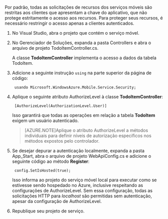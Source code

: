 ﻿

Por padrão, todas as solicitações de recursos dos serviços móveis são restritas aos clientes que apresentam a chave do aplicativo, que não protege estritamente o acesso aos recursos. Para proteger seus recursos, é necessário restringir o acesso apenas a clientes autenticados.

1. No Visual Studio, abra o projeto que contém o serviço móvel. 

2. No Gerenciador de Soluções, expanda a pasta Controllers e abra o arquivo de projeto TodoItemController.cs.

	A classe **TodoItemController** implementa o acesso a dados da tabela TodoItem. 

3. Adicione a seguinte instrução `using` na parte superior da página de código:

		usando Microsoft.WindowsAzure.Mobile.Service.Security;

4. Aplique o seguinte atributo AuthorizeLevel à classe **TodoItemController**:

		[AuthorizeLevel(AuthorizationLevel.User)] 

	Isso garantirá que todas as operações em relação a tabela **TodoItem** exigem um usuário autenticado. 

	>[AZURE.NOTE]Aplique o atributo AuthorizeLevel a métodos individuais para definir níveis de autorização específicos nos métodos expostos pelo controlador.

5. Se desejar depurar a autenticação localmente, expanda a pasta App_Start, abra o arquivo de projeto WebApiConfig.cs e adicione o seguinte código ao método **Register**:

		config.SetIsHosted(true);
	
	Isso informa ao projeto do serviço móvel local para executar como se estivesse sendo hospedado no Azure, inclusive respeitando as configurações de AuthorizeLevel. Sem essa configuração, todas as solicitações HTTP para *localhost* são permitidas sem autenticação, apesar da configuração de AuthorizeLevel.  

6. Republique seu projeto de serviço.


<!--HONumber=42-->
